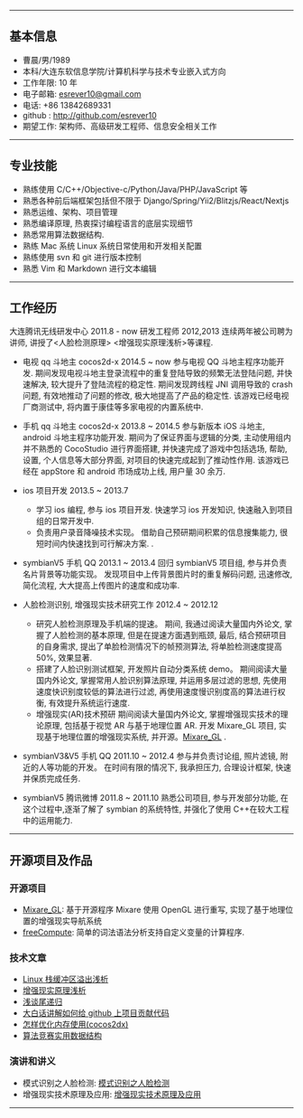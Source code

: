 
---

## 基本信息

- 曹晨/男/1989
- 本科/大连东软信息学院/计算机科学与技术专业嵌入式方向
- 工作年限: 10 年
- 电子邮箱: <esrever10@gmail.com>
- 电话: +86 13842689331
- github : <http://github.com/esrever10>
- 期望工作: 架构师、高级研发工程师、信息安全相关工作

---

## 专业技能

- 熟练使用 C/C++/Objective-c/Python/Java/PHP/JavaScript 等
- 熟悉各种前后端框架包括但不限于 Django/Spring/Yii2/Blitzjs/React/Nextjs
- 熟悉运维、架构、项目管理
- 熟悉编译原理, 热衷探讨编程语言的底层实现细节
- 熟悉常用算法数据结构.
- 熟练 Mac 系统 Linux 系统日常使用和开发相关配置
- 熟练使用 svn 和 git 进行版本控制
- 熟悉 Vim 和 Markdown 进行文本编辑

---

## 工作经历

大连腾讯无线研发中心 2011.8 - now 研发工程师
2012,2013 连续两年被公司聘为讲师, 讲授了<人脸检测原理> <增强现实原理浅析>等课程.

- 电视 qq 斗地主 cocos2d-x 2014.5 ~ now
  参与电视 QQ 斗地主程序功能开发.
  期间发现电视斗地主登录流程中的重复登陆导致的频繁无法登陆问题, 并快速解决, 较大提升了登陆流程的稳定性.
  期间发现跨线程 JNI 调用导致的 crash 问题, 有效地推动了问题的修改, 极大地提高了产品的稳定性.
  该游戏已经电视厂商测试中, 将内置于康佳等多家电视的内置系统中.

- 手机 qq 斗地主 cocos2d-x 2013.8 ~ 2014.5
  参与新版本 iOS 斗地主, android 斗地主程序功能开发.
  期间为了保证界面与逻辑的分类, 主动使用组内并不熟悉的 CocoStudio 进行界面搭建,
  并快速完成了游戏中包括选场, 帮助, 设置, 个人信息等大部分界面, 对项目的快速完成起到了推动性作用.
  该游戏已经在 appStore 和 android 市场成功上线, 用户量 30 余万.

- ios 项目开发 2013.5 ~ 2013.7
  - 学习 ios 编程, 参与 ios 项目开发.
    快速学习 ios 开发知识, 快速融入到项目组的日常开发中.
  - 负责用户录音降噪技术实现。
    借助自己预研期间积累的信息搜集能力, 很短时间内快速找到可行解决方案.
    .
- symbianV5 手机 QQ 2013.1 ~ 2013.4
  回归 symbianV5 项目组, 参与并负责名片背景等功能实现。
  发现项目中上传背景图片时的重复解码问题, 迅速修改, 简化流程, 大大提高上传图片的速度和成功率.

- 人脸检测识别, 增强现实技术研究工作 2012.4 ~ 2012.12
  - 研究人脸检测原理及手机端的提速。
    期间, 我通过阅读大量国内外论文, 掌握了人脸检测的基本原理, 但是在提速方面遇到瓶颈,
    最后, 结合预研项目的自身需求, 提出了单脸检测情况下的帧预测算法, 将单脸检测速度提高 50%, 效果显著.
  - 搭建了人脸识别测试框架, 开发照片自动分类系统 demo。
    期间阅读大量国内外论文, 掌握常用人脸识别算法原理, 并运用多层过滤的思想,
    先使用速度快识别度较低的算法进行过滤, 再使用速度慢识别度高的算法进行权衡, 有效提升系统运行速度.
  - 增强现实(AR)技术预研
    期间阅读大量国内外论文, 掌握增强现实技术的理论原理, 包括基于视觉 AR 与基于地理位置 AR.
    开发 Mixare_GL 项目, 实现基于地理位置的增强现实系统, 并开源。[Mixare_GL](https://github.com/ellochen/Mixare_GL)
    .
- symbianV3&V5 手机 QQ 2011.10 ~ 2012.4
  参与并负责讨论组, 照片滤镜, 附近的人等功能的开发。
  在时间有限的情况下, 我承担压力, 合理设计框架, 快速并保质完成任务.

- symbianV5 腾讯微博 2011.8 ~ 2011.10
  熟悉公司项目, 参与开发部分功能,
  在这个过程中,逐渐了解了 symbian 的系统特性, 并强化了使用 C++在较大工程中的运用能力.

---

## 开源项目及作品

### 开源项目

- [Mixare_GL](https://github.com/ellochen/Mixare_GL):
  基于开源程序 Mixare 使用 OpenGL 进行重写, 实现了基于地理位置的增强现实导航系统
- [freeCompute](https://github.com/ellochen/freeCompute):
  简单的词法语法分析支持自定义变量的计算程序.

### 技术文章

- [Linux 栈缓冲区溢出浅析](http://t.cn/8F5InIb)
- [增强现实原理浅析](http://t.cn/Rh6PLWE)
- [浅谈尾递归](http://t.cn/Rh6Py1h)
- [大白话讲解如何给 github 上项目贡献代码](http://t.cn/Rh6P4Pd)
- [怎样优化内存使用(cocos2dx)](http://t.cn/Rhikzdj)
- [算法竞赛实用数据结构](http://t.cn/Rh6PG3w)

### 演讲和讲义

- 模式识别之人脸检测: [模式识别之人脸检测](http://t.cn/RhiFAHJ)
- 增强现实技术原理及应用: [增强现实技术原理及应用](http://t.cn/RhiF7op)

---
